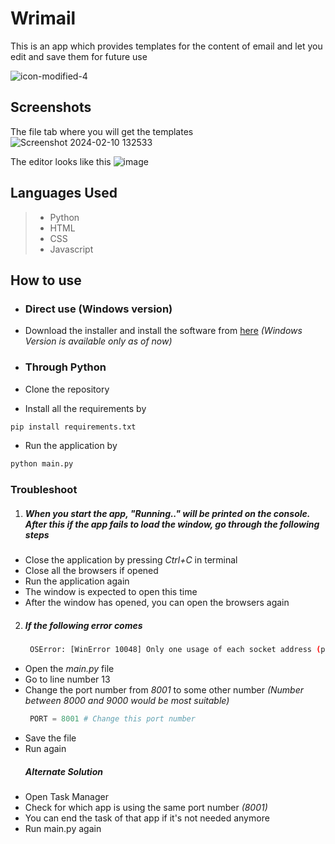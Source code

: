 # Wrimail
This is an app which provides templates for the content of email and let you edit and save them for future use

![icon-modified-4](https://github.com/Sagnik-Dey/TkinterNewsApp/assets/85222136/64aa4597-11ce-4342-a063-5892bb746ef7)

## Screenshots
The file tab where you will get the templates
![Screenshot 2024-02-10 132533](https://github.com/Sagnik-Dey/TkinterNewsApp/assets/85222136/980525dc-4236-4801-8a75-be05b5fdab04)

The editor looks like this
![image](https://github.com/Sagnik-Dey/TkinterNewsApp/assets/85222136/0b5f5209-7c56-42e2-ba3c-eee418d7bfd7)

## Languages Used
> * Python
> * HTML
> * CSS
> * Javascript

## How to use
* ### Direct use (Windows version)
* Download the installer and install the software from [here](https://github.com/Sagnik-Dey/Wrimail/raw/main/Output/wrimail-setup.exe) *(Windows Version is available only as of now)*

* ### Through Python

* Clone the repository
* Install all the requirements by 
```bash
pip install requirements.txt
```
* Run the application by
```bash
python main.py
```

### Troubleshoot
1. ##### When you start the app, "Running.." will be printed on the console. After this if the app fails to load the window, go through the following steps
* Close the application by pressing *Ctrl+C* in terminal
* Close all the browsers if opened
* Run the application again
* The window is expected to open this time
* After the window has opened, you can open the browsers again

2. ##### If the following error comes
   ```bash
    OSError: [WinError 10048] Only one usage of each socket address (protocol/network address/port) is normally permitted: ('localhost', 8001) 
   ```
* Open the *main.py* file
* Go to line number 13
* Change the port number from *8001* to some other number *(Number between 8000 and 9000 would be most suitable)*
  ```python
   PORT = 8001 # Change this port number
  ``` 
* Save the file
* Run again
   ##### *Alternate Solution* 
* Open Task Manager
* Check for which app is using the same port number *(8001)*
* You can end the task of that app if it's not needed anymore 
* Run main.py again

